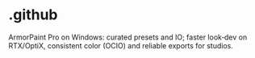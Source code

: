 # .github
ArmorPaint Pro on Windows: curated presets and IO; faster look‑dev on RTX/OptiX, consistent color (OCIO) and reliable exports for studios.
